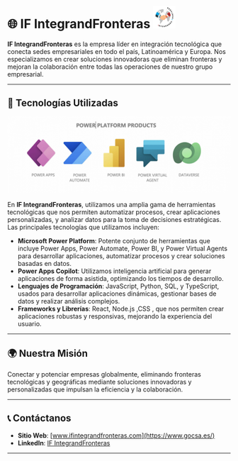 # 🌐 **IF IntegrandFronteras** <img src="assets/logoif.png" alt="Logo IF" width="50"/>

**IF IntegrandFronteras** es la empresa líder en integración tecnológica que conecta sedes empresariales en todo el país, Latinoamérica y Europa. Nos especializamos en crear soluciones innovadoras que eliminan fronteras y mejoran la colaboración entre todas las operaciones de nuestro grupo empresarial.

---

## 🚀 **Tecnologías Utilizadas**

![Tecnologías](assets/platform.jpg)

En **IF IntegrandFronteras**, utilizamos una amplia gama de herramientas tecnológicas que nos permiten automatizar procesos, crear aplicaciones personalizadas, y analizar datos para la toma de decisiones estratégicas. Las principales tecnologías que utilizamos incluyen:

- **Microsoft Power Platform**: Potente conjunto de herramientas que incluye Power Apps, Power Automate, Power BI, y Power Virtual Agents para desarrollar aplicaciones, automatizar procesos y crear soluciones basadas en datos.
- **Power Apps Copilot**: Utilizamos inteligencia artificial para generar aplicaciones de forma asistida, optimizando los tiempos de desarrollo.
- **Lenguajes de Programación**: JavaScript, Python, SQL, y TypeScript, usados para desarrollar aplicaciones dinámicas, gestionar bases de datos y realizar análisis complejos.
- **Frameworks y Librerías**: React, Node.js ,CSS , que nos permiten crear aplicaciones robustas y responsivas, mejorando la experiencia del usuario.

---

## 🌍 **Nuestra Misión**

Conectar y potenciar empresas globalmente, eliminando fronteras tecnológicas y geográficas mediante soluciones innovadoras y personalizadas que impulsan la eficiencia y la colaboración.

---

## 📞 **Contáctanos**

- **Sitio Web**: [www.ifintegrandfronteras.com](https://www.gocsa.es/)
- **LinkedIn**: [IF IntegrandFronteras](https://www.linkedin.com/company/g.o.c.-s-a/mycompany/)

---

